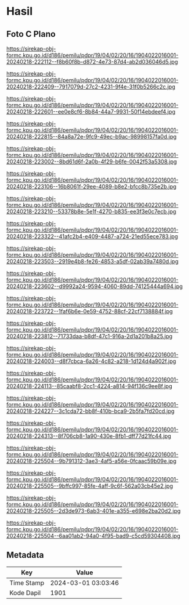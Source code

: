 # Hasil

## Foto C Plano

https://sirekap-obj-formc.kpu.go.id/d186/pemilu/pdpr/19/04/02/20/16/1904022016001-20240218-222112--f8b60f8b-d872-4e73-87d4-ab2d036046d5.jpg

https://sirekap-obj-formc.kpu.go.id/d186/pemilu/pdpr/19/04/02/20/16/1904022016001-20240218-222409--7917079d-27c2-4231-9f4e-31f0b5266c2c.jpg

https://sirekap-obj-formc.kpu.go.id/d186/pemilu/pdpr/19/04/02/20/16/1904022016001-20240218-222601--ee0e8cf6-8b84-44a7-9931-50f14ebdeef4.jpg

https://sirekap-obj-formc.kpu.go.id/d186/pemilu/pdpr/19/04/02/20/16/1904022016001-20240218-222815--84a8a72e-9fc9-49ec-b9ac-98998157fa0d.jpg

https://sirekap-obj-formc.kpu.go.id/d186/pemilu/pdpr/19/04/02/20/16/1904022016001-20240218-223002--8bd61d6f-2a0b-4f29-b6fe-0042f53a5308.jpg

https://sirekap-obj-formc.kpu.go.id/d186/pemilu/pdpr/19/04/02/20/16/1904022016001-20240218-223106--16b8061f-29ee-4089-b8e2-bfcc8b735e2b.jpg

https://sirekap-obj-formc.kpu.go.id/d186/pemilu/pdpr/19/04/02/20/16/1904022016001-20240218-223210--53378b8e-5e1f-4270-b835-ee3f3e0c7ecb.jpg

https://sirekap-obj-formc.kpu.go.id/d186/pemilu/pdpr/19/04/02/20/16/1904022016001-20240218-223322--41afc2b4-e409-4487-a724-21ed55ece783.jpg

https://sirekap-obj-formc.kpu.go.id/d186/pemilu/pdpr/19/04/02/20/16/1904022016001-20240218-223503--2919e4b8-fe26-4853-a5df-02ab39a7480d.jpg

https://sirekap-obj-formc.kpu.go.id/d186/pemilu/pdpr/19/04/02/20/16/1904022016001-20240218-223602--d9992a24-9594-4060-89dd-74125444a694.jpg

https://sirekap-obj-formc.kpu.go.id/d186/pemilu/pdpr/19/04/02/20/16/1904022016001-20240218-223722--1faf6b6e-0e59-4752-88cf-22cf7138884f.jpg

https://sirekap-obj-formc.kpu.go.id/d186/pemilu/pdpr/19/04/02/20/16/1904022016001-20240218-223812--71733daa-b8df-47c1-916a-2d1a201b8a25.jpg

https://sirekap-obj-formc.kpu.go.id/d186/pemilu/pdpr/19/04/02/20/16/1904022016001-20240218-224003--d8f7cbca-6a26-4c82-a218-1d124d4a902f.jpg

https://sirekap-obj-formc.kpu.go.id/d186/pemilu/pdpr/19/04/02/20/16/1904022016001-20240218-224113--85caabf8-2cc1-4224-a814-94f136c9ee8f.jpg

https://sirekap-obj-formc.kpu.go.id/d186/pemilu/pdpr/19/04/02/20/16/1904022016001-20240218-224227--3c1cda72-bb8f-410b-bca9-2b5fa7fd20cd.jpg

https://sirekap-obj-formc.kpu.go.id/d186/pemilu/pdpr/19/04/02/20/16/1904022016001-20240218-224313--8f706cb8-1a90-430e-8fb1-dff77d21fc44.jpg

https://sirekap-obj-formc.kpu.go.id/d186/pemilu/pdpr/19/04/02/20/16/1904022016001-20240218-225504--9b791312-3ae3-4af5-a56e-0fcaac59b09e.jpg

https://sirekap-obj-formc.kpu.go.id/d186/pemilu/pdpr/19/04/02/20/16/1904022016001-20240218-225505--9bffc997-85fe-4aff-9c6f-562a03cb45e2.jpg

https://sirekap-obj-formc.kpu.go.id/d186/pemilu/pdpr/19/04/02/20/16/1904022016001-20240218-225505--2d3de973-6ab3-401e-a355-e698e2ba20d2.jpg

https://sirekap-obj-formc.kpu.go.id/d186/pemilu/pdpr/19/04/02/20/16/1904022016001-20240218-225504--6aa01ab2-94a0-4f95-bad9-c5cd59304408.jpg


## Metadata

| Key        | Value               |
| ---------- | ------------------- |
| Time Stamp | 2024-03-01 03:03:46 |
| Kode Dapil | 1901                |



